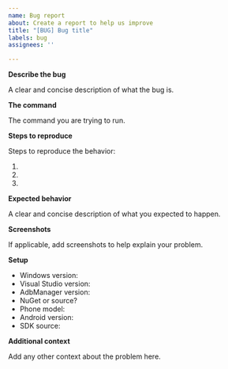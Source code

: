 ```yaml
---
name: Bug report
about: Create a report to help us improve
title: "[BUG] Bug title"
labels: bug
assignees: ''

---
```


**Describe the bug**

A clear and concise description of what the bug is.

**The command**

The command you are trying to run.

**Steps to reproduce**

Steps to reproduce the behavior:

1. 
2. 
3. 

**Expected behavior**

A clear and concise description of what you expected to happen.

**Screenshots**

If applicable, add screenshots to help explain your problem.

**Setup**

- Windows version: 
- Visual Studio version: 
- AdbManager version: 
- NuGet or source? 
- Phone model: 
- Android version: 
- SDK source: 

**Additional context**

Add any other context about the problem here.
